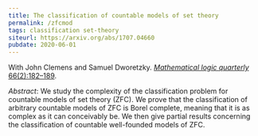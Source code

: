```yaml
---
title: The classification of countable models of set theory
permalink: /zfcmod
tags: classification set-theory
siteurl: https://arxiv.org/abs/1707.04660
pubdate: 2020-06-01
---
```


With John Clemens and Samuel Dworetzky. [*Mathematical logic quarterly* 66(2):182–189](https://doi.org/10.1002/malq.201900008).<!--more-->

*Abstract*: We study the complexity of the classification problem for countable models of set theory (ZFC). We prove that the classification of arbitrary countable models of ZFC is Borel complete, meaning that it is as complex as it can conceivably be. We then give partial results concerning the classification of countable well-founded models of ZFC.
